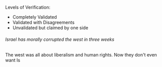 Levels of Verification:
- Completely Validated
- Validated with Disagreements
- Unvalidated but claimed by one side

###### Israel has morally corrupted the west in three weeks
The west was all about liberalism and human rights. Now they don't even want Is